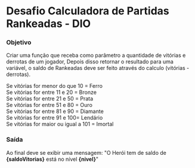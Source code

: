 # Desafio Calculadora de Partidas Rankeadas - DIO

### Objetivo
Criar uma função que receba como parâmetro a quantidade de vitórias e derrotas de um jogador,
Depois disso retornar o resultado para uma variável, o saldo de Rankeadas deve ser feito através do calculo (vitórias - derrotas).

Se vitórias for menor do que 10 = Ferro  
Se vitórias for entre 11 e 20 = Bronze  
Se vitórias for entre 21 e 50 = Prata  
Se vitórias for entre 51 e 80 = Ouro  
Se vitórias for entre 81 e 90 = Diamante  
Se vitórias for entre 91 e 100= Lendário  
Se vitórias for maior ou igual a 101 = Imortal

### Saída

Ao final deve se exibir uma mensagem:
"O Herói tem de saldo de **{saldoVitorias}** está no nível  **{nivel}**"

